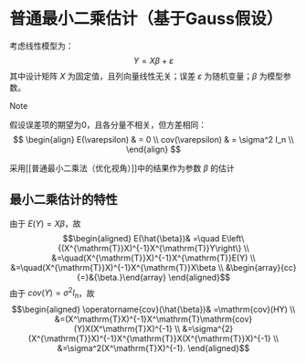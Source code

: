 # 普通最小二乘估计（基于Gauss假设）

考虑线性模型为：
$$Y=X\beta+\varepsilon$$
其中设计矩阵 $X$ 为固定值，且列向量线性无关；误差 $\varepsilon$ 为随机变量；$\beta$ 为模型参数。
>[!note]
>假设误差项的期望为0，且各分量不相关，但方差相同：
> $$ \begin{align}
> E(\varepsilon) & = 0 \\
> cov(\varepsilon) & = \sigma^2 I_n \\
> \end{align} $$

采用[[普通最小二乘法（优化视角）]]中的结果作为参数 $\beta$ 的估计
## 最小二乘估计的特性

由于 $E(Y)=X\beta$，故
$$\begin{aligned}
E(\hat{\beta})& =\quad E\left\{(X^{\mathrm{T}}X)^{-1}X^{\mathrm{T}}Y\right\} \\
&=\quad(X^{\mathrm{T}}X)^{-1}X^{\mathrm{T}}E(Y) \\
&=\quad(X^{\mathrm{T}}X)^{-1}X^{\mathrm{T}}X\beta \\
&\begin{array}{cc}{=}&{\beta.}\end{array}
\end{aligned}$$
由于 $cov(Y)=\sigma^2 I_n$，故
$$\begin{aligned}
\operatorname{cov}(\hat{\beta})& =\mathrm{cov}(HY) \\
&=(X^\mathrm{T}X)^{-1}X^\mathrm{T}\mathrm{cov}(Y)X(X^\mathrm{T}X)^{-1} \\
&=\sigma^{2}(X^{\mathrm{T}}X)^{-1}X^{\mathrm{T}}X(X^{\mathrm{T}}X)^{-1} \\
&=\sigma^2(X^\mathrm{T}X)^{-1}.
\end{aligned}$$
